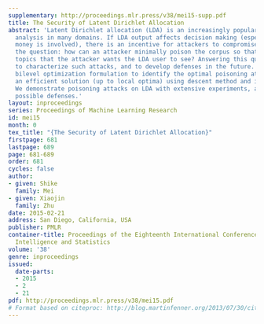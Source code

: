 ```yaml
---
supplementary: http://proceedings.mlr.press/v38/mei15-supp.pdf
title: The Security of Latent Dirichlet Allocation
abstract: 'Latent Dirichlet allocation (LDA) is an increasingly popular tool for data
  analysis in many domains. If LDA output affects decision making (especially when
  money is involved), there is an incentive for attackers to compromise it. We ask
  the question: how can an attacker minimally poison the corpus so that LDA produces
  topics that the attacker wants the LDA user to see? Answering this question is important
  to characterize such attacks, and to develop defenses in the future. We give a novel
  bilevel optimization formulation to identify the optimal poisoning attack. We present
  an efficient solution (up to local optima) using descent method and implicit functions.
  We demonstrate poisoning attacks on LDA with extensive experiments, and discuss
  possible defenses.'
layout: inproceedings
series: Proceedings of Machine Learning Research
id: mei15
month: 0
tex_title: "{The Security of Latent Dirichlet Allocation}"
firstpage: 681
lastpage: 689
page: 681-689
order: 681
cycles: false
author:
- given: Shike
  family: Mei
- given: Xiaojin
  family: Zhu
date: 2015-02-21
address: San Diego, California, USA
publisher: PMLR
container-title: Proceedings of the Eighteenth International Conference on Artificial
  Intelligence and Statistics
volume: '38'
genre: inproceedings
issued:
  date-parts:
  - 2015
  - 2
  - 21
pdf: http://proceedings.mlr.press/v38/mei15.pdf
# Format based on citeproc: http://blog.martinfenner.org/2013/07/30/citeproc-yaml-for-bibliographies/
---
```


